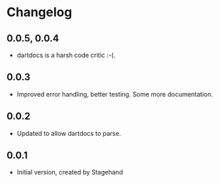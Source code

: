 # Changelog

## 0.0.5, 0.0.4

- dartdocs is a harsh code critic :-(.

## 0.0.3

- Improved error handling, better testing. Some more documentation.

## 0.0.2

- Updated to allow dartdocs to parse.

## 0.0.1

- Initial version, created by Stagehand

